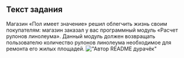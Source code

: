 ## Текст задания

Магазин «Пол имеет значение» решил облегчить жизнь своим покупателям: магазин заказал у вас программный модуль «Расчет рулонов линолеума».
Данный модуль должен возвращать пользователю количество рулонов линолеума необходимое для ремонта его жилых площадей. !["Автор README дурачёк"](photo.jpg, "Рисунок 1")
